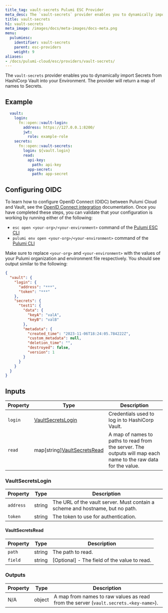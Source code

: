 ```yaml
---
title_tag: vault-secrets Pulumi ESC Provider
meta_desc: The `vault-secrets` provider enables you to dynamically import Secrets from HashiCorp Vault into your Environment.
title: vault-secrets
h1: vault-secrets
meta_image: /images/docs/meta-images/docs-meta.png
menu:
  pulumiesc:
    identifier: vault-secrets
    parent: esc-providers
    weight: 9
aliases:
- /docs/pulumi-cloud/esc/providers/vault-secrets/
---
```


The `vault-secrets` provider enables you to dynamically import Secrets from HashiCorp Vault into your Environment. The provider will return a map of names to Secrets.

## Example

```yaml
  vault:
    login:
      fn::open::vault-login:
        address: https://127.0.0.1:8200/
        jwt:
          role: example-role
    secrets:
      fn::open::vault-secrets:
        login: ${vault.login}
        read:
          api-key:
            path: api-key
          app-secret:
            path: app-secret
```

## Configuring OIDC

To learn how to configure OpenID Connect (OIDC) between Pulumi Cloud and Vault, see the [OpenID Connect integration](/docs/pulumi-cloud/oidc/vault/) documentation. Once you have completed these steps, you can validate that your configuration is working by running either of the following:

* `esc open <your-org>/<your-environment>` command of the [Pulumi ESC CLI](/docs/esc-cli/)
* `pulumi env open <your-org>/<your-environment>` command of the [Pulumi CLI](/docs/install/)

Make sure to replace `<your-org>` and `<your-environment>` with the values of your Pulumi organization and environment file respectively. You should see output similar to the following:

```json
{
  "vault": {
    "login": {
      "address": "***",
      "token": "***"
    },
    "secrets": {
      "test1": {
        "data": {
          "keyA": "valA",
          "keyB": "valB"
        },
        "metadata": {
          "created_time": "2023-11-06T18:24:05.784222Z",
          "custom_metadata": null,
          "deletion_time": "",
          "destroyed": false,
          "version": 1
        }
      }
    }
  }
}
```

## Inputs

| Property | Type                                             | Description                                                                                                    |
|----------|--------------------------------------------------|----------------------------------------------------------------------------------------------------------------|
| `login`  | [VaultSecretsLogin](#vaultsecretslogin)          | Credentials used to log in to HashiCorp Vault.                                                                 |
| `read`   | map[string][VaultSecretsRead](#vaultsecretsread) | A map of names to paths to read from the server. The outputs will map each name to the raw data for the value. |

### VaultSecretsLogin

| Property  | Type   | Description                                                                   |
|-----------|--------|-------------------------------------------------------------------------------|
| `address` | string | The URL of the vault server. Must contain a scheme and hostname, but no path. |
| `token`   | string | The token to use for authentication.                                          |

#### VaultSecretsRead

| Property | Type   | Description                                  |
|----------|--------|----------------------------------------------|
| `path`   | string | The path to read.                            |
| `field`  | string | [Optional] - The field of the value to read. |

### Outputs

| Property | Type   | Description                                             |
|----------|--------|---------------------------------------------------------|
| N/A      | object | A map from names to raw values as read from the server (`vault.secrets.<key-name>`). |
